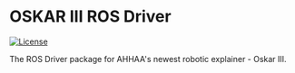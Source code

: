 # OSKAR III ROS Driver
[![License](https://img.shields.io/badge/License-Apache%202.0-blue.svg)](https://opensource.org/licenses/Apache-2.0)


The ROS Driver package for AHHAA's newest robotic explainer - Oskar III.

